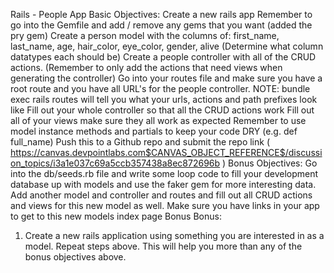 Rails - People App
Basic Objectives:
Create a new rails app
Remember to go into the Gemfile and add / remove any gems that you want (added the pry gem)
Create a person model with the columns of: first_name, last_name, age, hair_color, eye_color, gender, alive (Determine what column datatypes each should be)
Create a people controller with all of the CRUD actions. (Remember to only add the actions that need views when generating the controller)
Go into your routes file and make sure you have a root route and you have all URL's for the people controller. 
NOTE: bundle exec rails routes will tell you what your urls, actions and path prefixes look like
Fill out your whole controller so that all the CRUD actions work
Fill out all of your views make sure they all work as expected
Remember to use model instance methods and partials to keep your code DRY (e.g. def full_name)
Push this to a Github repo and submit the repo link ( https://canvas.devpointlabs.com$CANVAS_OBJECT_REFERENCE$/discussion_topics/i3a1e037c69a5ccb357438a8ec872696b )
Bonus Objectives:
Go into the db/seeds.rb file and write some loop code to fill your development database up with models and use the faker gem for more interesting data.
Add another model and controller and routes and fill out all CRUD actions and views for this new model as well. Make sure you have links in your app to get to this new models index page
Bonus Bonus:
1.  Create a new rails application using something you are interested in as a model.  Repeat steps above.  This will help you more than any of the bonus objectives above.  